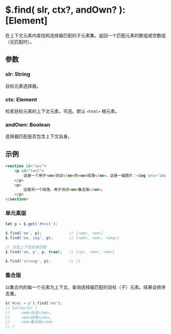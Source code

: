 # $.find( slr, ctx?, andOwn? ): [Element]

在上下文元素内查找和选择器匹配的子元素集。返回一个匹配元素的数组或空数组（无匹配时）。


## 参数

### slr: String

目标元素选择器。


### ctx: Element

检索目标元素的上下文元素，可选。默认 `<html>` 根元素。


### andOwn: Boolean

选择器匹配是否包含上下文自身。


## 示例

```html
<section id="sec">
    <p id="test">
        这是一个用于<em>测试</em>的<em>段落</em>，这是一幅图片：<img src="images/sample.png" />
    </p>
    <p>
        这是另一个段落。用于测试<em>集合版</em>。
    </p>
</section>
```


### 单元素版

```js
let p = $.get('#test');

$.find('em', p);            // [<em>, <em>]
$.find('em, img', p);       // [<em>, <em>, <img>]

// 包含上下文自身匹配
$.find('em, p', p, true);   // [<p>, <em>, <em>]

$.find('strong', p);        // []
```


### 集合版

以集合内的每一个元素为上下文，查询选择器匹配的目标（子）元素。结果会排序去重。

```js
$('#sec > p').find('em');
// Collector [
//     <em>测试</em>,
//     <em>段落</em>,
//     <em>集合版</em>
// ]
```
